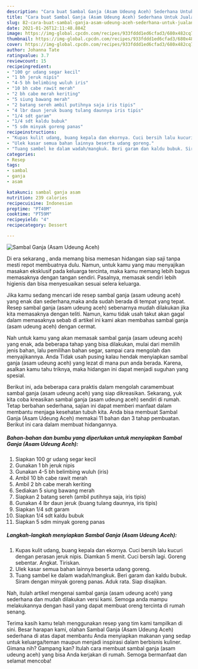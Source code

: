 ```yaml
---
description: "Cara buat Sambal Ganja (Asam Udeung Aceh) Sederhana Untuk Jualan"
title: "Cara buat Sambal Ganja (Asam Udeung Aceh) Sederhana Untuk Jualan"
slug: 82-cara-buat-sambal-ganja-asam-udeung-aceh-sederhana-untuk-jualan
date: 2021-01-26T12:11:48.884Z
image: https://img-global.cpcdn.com/recipes/933fddd1ed6cfad3/680x482cq70/sambal-ganja-asam-udeung-aceh-foto-resep-utama.jpg
thumbnail: https://img-global.cpcdn.com/recipes/933fddd1ed6cfad3/680x482cq70/sambal-ganja-asam-udeung-aceh-foto-resep-utama.jpg
cover: https://img-global.cpcdn.com/recipes/933fddd1ed6cfad3/680x482cq70/sambal-ganja-asam-udeung-aceh-foto-resep-utama.jpg
author: Johanna Tate
ratingvalue: 3.7
reviewcount: 15
recipeingredient:
- "100 gr udang segar kecil"
- "1 bh jeruk nipis"
- "4-5 bh belimbing wuluh iris"
- "10 bh cabe rawit merah"
- "2 bh cabe merah keriting"
- "5 siung bawang merah"
- "2 batang sereh ambil putihnya saja iris tipis"
- "4 lbr daun jeruk buang tulang daunnya iris tipis"
- "1/4 sdt garam"
- "1/4 sdt kaldu bubuk"
- "5 sdm minyak goreng panas"
recipeinstructions:
- "Kupas kulit udang, buang kepala dan ekornya. Cuci bersih lalu kucuri dengan perasan jeruk nipis. Diamkan 5 menit. Cuci bersih lagi. Goreng sebentar. Angkat. Tiriskan."
- "Ulek kasar semua bahan lainnya beserta udang goreng."
- "Tuang sambel ke dalam wadah/mangkuk. Beri garam dan kaldu bubuk. Siram dengan minyak goreng panas. Aduk rata. Siap disajikan."
categories:
- Resep
tags:
- sambal
- ganja
- asam

katakunci: sambal ganja asam 
nutrition: 239 calories
recipecuisine: Indonesian
preptime: "PT40M"
cooktime: "PT59M"
recipeyield: "4"
recipecategory: Dessert

---
```



![Sambal Ganja (Asam Udeung Aceh)](https://img-global.cpcdn.com/recipes/933fddd1ed6cfad3/680x482cq70/sambal-ganja-asam-udeung-aceh-foto-resep-utama.jpg)

Di era  sekarang , anda memang bisa memesan hidangan siap saji tanpa mesti repot membuatnya dulu. Namun, untuk kamu yang mau menyajikan masakan eksklusif pada keluarga tercinta, maka kamu memang lebih bagus memasaknya dengan tangan sendiri. Pasalnya, memasak sendiri lebih higienis dan bisa menyesuaikan sesuai selera keluarga.

Jika kamu sedang mencari ide resep sambal ganja (asam udeung aceh) yang enak dan sederhana,maka anda sudah berada di tempat yang tepat. Resep sambal ganja (asam udeung aceh)  sebenarnya mudah dilakukan jika kita memasaknya dengan teliti. Namun, kamu tidak usah takut akan gagal dalam memasaknya 
sebab di artikel ini kami akan membahas sambal ganja (asam udeung aceh) dengan cermat.  



Nah untuk kamu yang akan memasak sambal ganja (asam udeung aceh) yang enak, ada beberapa tahap yang bisa dilakukan, mulai dari memilih jenis bahan, lalu pemilihan bahan segar, sampai cara mengolah dan menyajikannya. Anda Tidak usah pusing kalau hendak menyiapkan sambal ganja (asam udeung aceh) yang lezat di mana pun anda berada. Karena, asalkan kamu  tahu triknya, maka hidangan ini dapat menjadi suguhan yang spesial.

Berikut ini, ada beberapa cara praktis  dalam mengolah caramembuat sambal ganja (asam udeung aceh) yang siap dikreasikan. Sekarang, yuk kita coba kreasikan sambal ganja (asam udeung aceh) sendiri di rumah. Tetap berbahan sederhana, sajian ini dapat memberi manfaat dalam membantu menjaga kesehatan tubuh kita. Anda bisa membuat Sambal Ganja (Asam Udeung Aceh) memakai 11 bahan dan 3 tahap pembuatan. Berikut ini cara dalam membuat hidangannya.

<!--inarticleads1-->

##### Bahan-bahan dan bumbu yang diperlukan untuk menyiapkan Sambal Ganja (Asam Udeung Aceh):

1. Siapkan 100 gr udang segar kecil
1. Gunakan 1 bh jeruk nipis
1. Gunakan 4-5 bh belimbing wuluh (iris)
1. Ambil 10 bh cabe rawit merah
1. Ambil 2 bh cabe merah keriting
1. Sediakan 5 siung bawang merah
1. Siapkan 2 batang sereh (ambil putihnya saja, iris tipis)
1. Gunakan 4 lbr daun jeruk (buang tulang daunnya, iris tipis)
1. Siapkan 1/4 sdt garam
1. Siapkan 1/4 sdt kaldu bubuk
1. Siapkan 5 sdm minyak goreng panas




<!--inarticleads2-->

##### Langkah-langkah menyiapkan Sambal Ganja (Asam Udeung Aceh):

1. Kupas kulit udang, buang kepala dan ekornya. Cuci bersih lalu kucuri dengan perasan jeruk nipis. Diamkan 5 menit. Cuci bersih lagi. Goreng sebentar. Angkat. Tiriskan.
1. Ulek kasar semua bahan lainnya beserta udang goreng.
1. Tuang sambel ke dalam wadah/mangkuk. Beri garam dan kaldu bubuk. Siram dengan minyak goreng panas. Aduk rata. Siap disajikan.




Nah, itulah artikel mengenai  sambal ganja (asam udeung aceh)  yang sederhana dan mudah dilakukan versi kami. Semoga anda mampu melakukannya dengan hasil yang dapat membuat oreng tercinta di rumah senang. 

Terima kasih kamu telah menggunakan resep yang tim kami tampilkan di sini. Besar harapan kami, olahan  Sambal Ganja (Asam Udeung Aceh) sederhana di atas dapat membantu Anda menyiapkan makanan yang sedap untuk keluarga/teman maupun menjadi inspirasi dalam berbisnis kuliner. Gimana nih? Gampang kan? Itulah cara membuat sambal ganja (asam udeung aceh) yang bisa Anda kerjakan di rumah. Semoga bermanfaat dan selamat mencoba!

